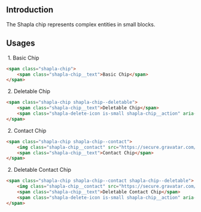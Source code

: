 ## Introduction

The Shapla chip represents complex entities in small blocks.

## Usages

&nbsp;1. Basic Chip

```html
<span class="shapla-chip">
    <span class="shapla-chip__text">Basic Chip</span>
</span>
```

&nbsp;2. Deletable Chip

```html
<span class="shapla-chip shapla-chip--deletable">
    <span class="shapla-chip__text">Deletable Chip</span>
    <span class="shapla-delete-icon is-small shapla-chip__action" aria-label="close"></span>
</span>
```

&nbsp;2. Contact Chip

```html
<span class="shapla-chip shapla-chip--contact">
    <img class="shapla-chip__contact" src="https://secure.gravatar.com/avatar/5ba82fcf5f7f8b24097ff9f7ad4b3d5b" alt="">
    <span class="shapla-chip__text">Contact Chip</span>
</span>
```

&nbsp;2. Deletable Contact Chip

```html
<span class="shapla-chip shapla-chip--contact shapla-chip--deletable">
    <img class="shapla-chip__contact" src="https://secure.gravatar.com/avatar/5ba82fcf5f7f8b24097ff9f7ad4b3d5b" alt="">
    <span class="shapla-chip__text">Deletable Contact Chip</span>
    <span class="shapla-delete-icon is-small shapla-chip__action" aria-label="close"></span>
</span>
```
